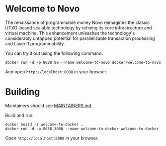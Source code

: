 # Welcome to Novo

The renaissance of programmable money
Novo reimagines the classic UTXO-based scalable technology by refining its core infrastructure and virtual machine. This enhancement unleashes the technology's considerably untapped potential for parallelizable transaction processing and Layer-1 programmability.

You can try it out using the following command.

```
docker run -d -p 8088:80 --name welcome-to-novo docker/welcome-to-novo
```
And open `http://localhost:8088` in your browser.

# Building

Maintainers should see [MAINTAINERS.md](MAINTAINERS.md).

Build and run:
```
docker build -t welcome-to-docker . 
docker run -d -p 8088:3000 --name welcome-to-docker welcome-to-docker
```
Open `http://localhost:8088` in your browser.
